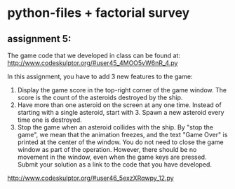 # python-files + factorial survey

## assignment 5: 

The game code that we developed in class can be found at: http://www.codeskulptor.org/#user45_4MOO5vW6nR_4.py

In this assignment, you have to add 3 new features to the game:

1. Display the game score in the top-right corner of the game window. The score is the count  of the asteroids destroyed by the ship.
2. Have more than one asteroid on the screen at any one time. Instead of starting with a single asteroid, start with 3. Spawn a new asteroid every time one is destroyed.
3. Stop the game when an asteroid collides with the ship. By "stop the game", we mean that the animation freezes, and the text "Game Over" is printed at the center of the window. You do not need to close the game window as part of the operation. However, there should be no movement in the window, even when the game keys are pressed.
Submit your solution as a link to the code that you have developed.

http://www.codeskulptor.org/#user46_5exzXRqwpy_12.py
